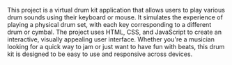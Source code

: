 This project is a virtual drum kit application that allows users to play various drum sounds using their keyboard or mouse. It simulates the experience of playing a physical drum set, with each key corresponding to a different drum or cymbal. The project uses HTML, CSS, and JavaScript to create an interactive, visually appealing user interface. Whether you're a musician looking for a quick way to jam or just want to have fun with beats, this drum kit is designed to be easy to use and responsive across devices.
